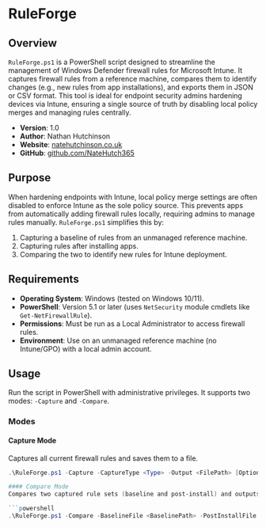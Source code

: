
# RuleForge

## Overview

`RuleForge.ps1` is a PowerShell script designed to streamline the management of Windows Defender firewall rules for Microsoft Intune. It captures firewall rules from a reference machine, compares them to identify changes (e.g., new rules from app installations), and exports them in JSON or CSV format. This tool is ideal for endpoint security admins hardening devices via Intune, ensuring a single source of truth by disabling local policy merges and managing rules centrally.

- **Version**: 1.0
- **Author**: Nathan Hutchinson
- **Website**: [natehutchinson.co.uk](https://natehutchinson.co.uk)
- **GitHub**: [github.com/NateHutch365](https://github.com/NateHutch365)

## Purpose

When hardening endpoints with Intune, local policy merge settings are often disabled to enforce Intune as the sole policy source. This prevents apps from automatically adding firewall rules locally, requiring admins to manage rules manually. `RuleForge.ps1` simplifies this by:
1. Capturing a baseline of rules from an unmanaged reference machine.
2. Capturing rules after installing apps.
3. Comparing the two to identify new rules for Intune deployment.

## Requirements

- **Operating System**: Windows (tested on Windows 10/11).
- **PowerShell**: Version 5.1 or later (uses `NetSecurity` module cmdlets like `Get-NetFirewallRule`).
- **Permissions**: Must be run as a Local Administrator to access firewall rules.
- **Environment**: Use on an unmanaged reference machine (no Intune/GPO) with a local admin account.

## Usage

Run the script in PowerShell with administrative privileges. It supports two modes: `-Capture` and `-Compare`.

### Modes

#### Capture Mode
Captures all current firewall rules and saves them to a file.

```powershell
.\RuleForge.ps1 -Capture -CaptureType <Type> -Output <FilePath> [Options]

#### Compare Mode
Compares two captured rule sets (baseline and post-install) and outputs the differences.

```powershell
.\RuleForge.ps1 -Compare -BaselineFile <BaselinePath> -PostInstallFile <PostInstallPath> -OutputFile <OutputPath> [Options]